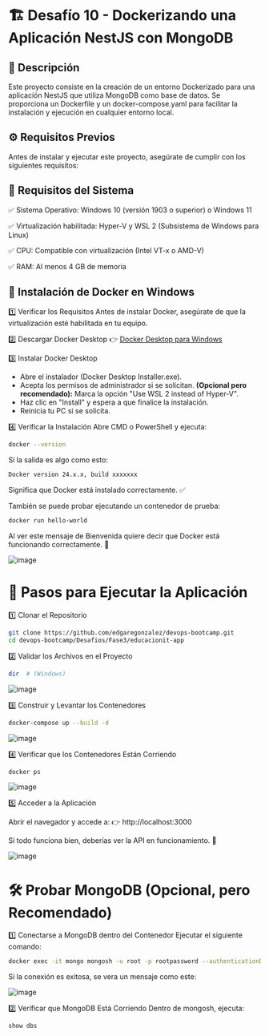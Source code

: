 # 🏗️ Desafío 10 - Dockerizando una Aplicación NestJS con MongoDB

## **📌 Descripción**

Este proyecto consiste en la creación de un entorno Dockerizado para una aplicación NestJS que utiliza MongoDB como base de datos. Se proporciona un Dockerfile y un docker-compose.yaml para facilitar la instalación y ejecución en cualquier entorno local.

## **⚙️ Requisitos Previos**

Antes de instalar y ejecutar este proyecto, asegúrate de cumplir con los siguientes requisitos:

## 📌 Requisitos del Sistema

✅ Sistema Operativo: Windows 10 (versión 1903 o superior) o Windows 11

✅ Virtualización habilitada: Hyper-V y WSL 2 (Subsistema de Windows para Linux)

✅ CPU: Compatible con virtualización (Intel VT-x o AMD-V)

✅ RAM: Al menos 4 GB de memoria

## 🐳 Instalación de Docker en Windows
1️⃣ Verificar los Requisitos
Antes de instalar Docker, asegúrate de que la virtualización esté habilitada en tu equipo.

2️⃣ Descargar Docker Desktop
👉 [Docker Desktop para Windows](https://www.docker.com/products/docker-desktop/)

3️⃣ Instalar Docker Desktop
- Abre el instalador (Docker Desktop Installer.exe).
- Acepta los permisos de administrador si se solicitan. **(Opcional pero recomendado):** Marca la opción "Use WSL 2 instead of Hyper-V".
- Haz clic en "Install" y espera a que finalice la instalación.
- Reinicia tu PC si se solicita.

4️⃣ Verificar la Instalación
Abre CMD o PowerShell y ejecuta:
```bash
docker --version
```
Si la salida es algo como esto:
```bash
Docker version 24.x.x, build xxxxxxx
```
Significa que Docker está instalado correctamente. ✅

También se puede probar ejecutando un contenedor de prueba:
```bash
docker run hello-world
```
Al ver este mensaje de Bienvenida quiere decir que Docker está funcionando correctamente. 🎉

![image](https://github.com/user-attachments/assets/e1fd2283-3c68-47ac-b259-1a95bd2be889)

# 🚀 Pasos para Ejecutar la Aplicación

1️⃣ Clonar el Repositorio
```bash
git clone https://github.com/edgaregonzalez/devops-bootcamp.git
cd devops-bootcamp/Desafios/Fase3/educacionit-app
```
2️⃣ Validar los Archivos en el Proyecto

```bash
dir  # (Windows)
```
![image](https://github.com/user-attachments/assets/ec3a8af7-ccce-47c6-ae1c-32d5ee0a0074)

3️⃣ Construir y Levantar los Contenedores
```bash
docker-compose up --build -d
```
![image](https://github.com/user-attachments/assets/78de46ad-358c-4963-957c-7b8b7c8d2a40)

4️⃣ Verificar que los Contenedores Están Corriendo
```bash
docker ps
```
![image](https://github.com/user-attachments/assets/37990c04-9fa6-4a2f-bf8d-c38bd6cde0ab)

5️⃣ Acceder a la Aplicación

Abrir el navegador y accede a: 👉 http://localhost:3000

Si todo funciona bien, deberías ver la API en funcionamiento. 🚀

![image](https://github.com/user-attachments/assets/a3550e4d-3138-40af-965d-aad1ba6186a5)

# 🛠️ Probar MongoDB (Opcional, pero Recomendado)

1️⃣ Conectarse a MongoDB dentro del Contenedor
Ejecutar el siguiente comando:

```bash
docker exec -it mongo mongosh -u root -p rootpassword --authenticationDatabase admin
```
Si la conexión es exitosa, se vera un mensaje como este: 

![image](https://github.com/user-attachments/assets/f51b9955-e52a-4829-a798-b7317791e2e0)

2️⃣ Verificar que MongoDB Está Corriendo
Dentro de mongosh, ejecuta:

```bash
show dbs
```





